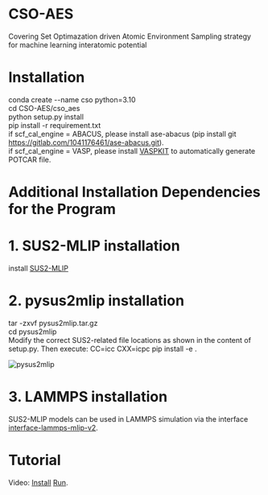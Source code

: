 # CSO-AES
Covering Set Optimazation driven Atomic Environment Sampling strategy for machine learning interatomic potential   

# Installation
conda create --name cso python=3.10  
cd CSO-AES/cso_aes  
python setup.py install  
pip install -r requirement.txt  
if scf_cal_engine = ABACUS, please  install ase-abacus (pip install git https://gitlab.com/1041176461/ase-abacus.git).  
if scf_cal_engine = VASP, please install [VASPKIT](https://vaspkit.com/installation.html) to automatically generate POTCAR file.

# Additional Installation Dependencies for the Program
# 1. SUS2-MLIP installation  
install [SUS2-MLIP](https://github.com/hu-yanxiao/SUS2-MLIP)
# 2. pysus2mlip installation
tar -zxvf pysus2mlip.tar.gz  
cd pysus2mlip  
Modify the correct SUS2-related file locations as shown in the content of setup.py. Then execute: CC=icc CXX=icpc pip install -e .  

![pysus2mlip](https://github.com/user-attachments/assets/c432dc3b-16b2-4ac0-8e53-f3ade9aec096)

# 3. LAMMPS installation
SUS2-MLIP models can be used in LAMMPS simulation via the interface [interface-lammps-mlip-v2](https://gitlab.com/ashapeev/interface-lammps-mlip-2/-/tree/master?ref_type=heads).

# Tutorial
Video: [Install](https://b23.tv/PSIvqp5) [Run](https://b23.tv/dy2E1WQ). 
